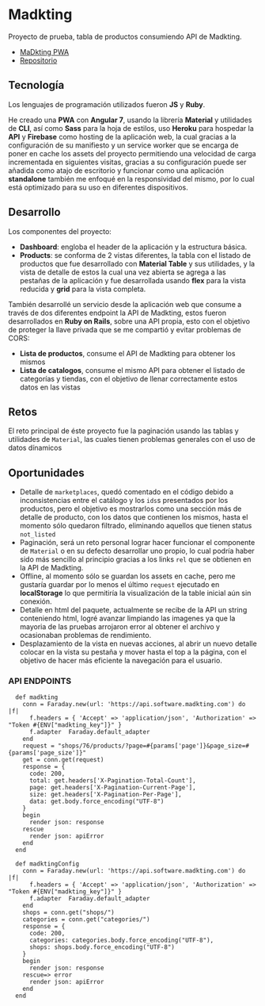 # Madkting

Proyecto de prueba, tabla de productos consumiendo API de Madkting.

- [MaDkting PWA](https://madkting-test.firebaseapp.com/)
- [Repositorio](https://github.com/softwarenacho/madkting)

## Tecnología

Los lenguajes de programación utilizados fueron **JS** y **Ruby**.

He creado una **PWA** con **Angular 7**, usando la librería **Material** y utilidades de **CLI**, así como **Sass** para la hoja de estilos, uso **Heroku** para hospedar la **API** y **Firebase** como hosting de la aplicación web, la cual gracias a la configuración de su manifiesto y un service worker que se encarga de poner en cache los assets del proyecto permitiendo una velocidad de carga incrementada en siguientes visitas, gracias a su configuración puede ser añadida como atajo de escritorio y funcionar como una aplicación **standalone** también me enfoqué en la responsividad del mismo, por lo cual está optimizado para su uso en diferentes dispositivos.

## Desarrollo

Los componentes del proyecto:

- **Dashboard**: engloba el header de la aplicación y la estructura básica.
- **Products**: se conforma de 2 vistas diferentes, la tabla con el listado de productos que fue desarrollado con **Material Table** y sus utilidades, y la vista de detalle de estos la cual una vez abierta se agrega a las pestañas de la aplicación y fue desarrollada usando **flex** para la vista reducida y **grid** para la vista completa.

También desarrollé un servicio desde la aplicación web que consume a través de dos diferentes endpoint la API de Madkting, estos fueron desarrollados en **Ruby on Rails**, sobre una API propia, esto con el objetivo de proteger la llave privada que se me compartió y evitar problemas de CORS:

- **Lista de productos**, consume el API de Madkting para obtener los mismos
- **Lista de catalogos**, consume el mismo API para obtener el listado de categorías y tiendas, con el objetivo de llenar correctamente estos datos en las vistas


## Retos

El reto principal de éste proyecto fue la paginación usando las tablas y utilidades de `Material`, las cuales tienen problemas generales con el uso de datos dínamicos

## Oportunidades

- Detalle de `marketplaces`, quedó comentado en el código debido a inconsistencias entre el catálogo y los `ids`s presentados por los productos, pero el objetivo es mostrarlos como una sección más de detalle de producto, con los datos que contienen los mismos, hasta el momento sólo quedaron filtrado, eliminando aquellos que tienen status `not_listed`
- Paginación, será un reto personal lograr hacer funcionar el componente de `Material` o en su defecto desarrollar uno propio, lo cual podría haber sido más sencillo al principio gracias a los links `rel` que se obtienen en la API de Madkting.
- Offline, al momento sólo se guardan los assets en cache, pero me gustaría guardar por lo menos el último `request` ejecutado en **localStorage** lo que permitiría la visualización de la table inicial aún sin conexión.
- Detalle en html del paquete, actualmente se recibe de la API un string conteniendo html, logré avanzar limpiando las imagenes ya que la mayoria de las pruebas arrojaron error al obtener el archivo y ocasionaban problemas de rendimiento.
- Desplazamiento de la vista en nuevas acciones, al abrir un nuevo detalle colocar en la vista su pestaña y mover hasta el top a la página, con el objetivo de hacer más eficiente la navegación para el usuario.

### API ENDPOINTS


```
  def madkting
    conn = Faraday.new(url: 'https://api.software.madkting.com') do |f|
      f.headers = { 'Accept' => 'application/json', 'Authorization' => "Token #{ENV["madkting_key"]}" }
      f.adapter  Faraday.default_adapter
    end
    request = "shops/76/products/?page=#{params['page']}&page_size=#{params['page_size']}"
    get = conn.get(request)
    response = {
      code: 200,
      total: get.headers['X-Pagination-Total-Count'],
      page: get.headers['X-Pagination-Current-Page'],
      size: get.headers['X-Pagination-Per-Page'],
      data: get.body.force_encoding("UTF-8")
    }
    begin
      render json: response
    rescue
      render json: apiError
    end
  end

  def madktingConfig
    conn = Faraday.new(url: 'https://api.software.madkting.com') do |f|
      f.headers = { 'Accept' => 'application/json', 'Authorization' => "Token #{ENV["madkting_key"]}" }
      f.adapter  Faraday.default_adapter
    end
    shops = conn.get("shops/")
    categories = conn.get("categories/")
    response = {
      code: 200,
      categories: categories.body.force_encoding("UTF-8"),
      shops: shops.body.force_encoding("UTF-8")
    }
    begin
      render json: response
    rescue=> error
      render json: apiError
    end
  end
  ```
